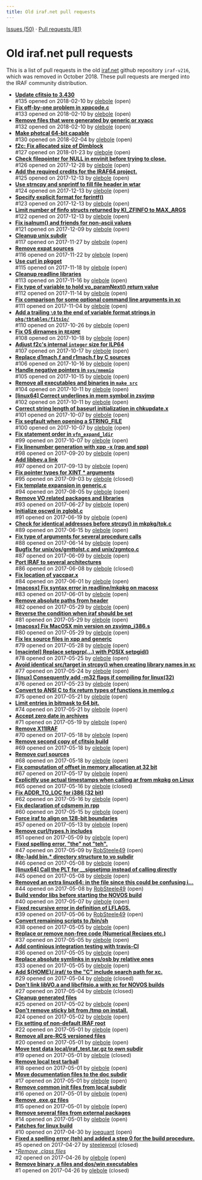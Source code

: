 ```yaml
---
title: Old iraf.net pull requests
---
```


[Issues (50)](https://iraf-community.github.io/iraf-v216/issues) · [Pull requests (81)](https://iraf-community.github.io/iraf-v216/issues/pulls)

# Old iraf.net pull requests
This is a list of pull requests in the old [iraf.net](https://github.com/iraf) github repository `iraf-v216`, which was removed in October 2018. These pull requests are merged into the IRAF community distribution.

* [**Update cfitsio to 3.430**](https://iraf-community.github.io/iraf-v216/issues/135)  
   #135 opened on 2018-02-10 by [olebole](https://github.com/olebole) (open)
* [**Fix off-by-one problem in xppcode.c**](https://iraf-community.github.io/iraf-v216/issues/133)  
   #133 opened on 2018-02-10 by [olebole](https://github.com/olebole) (open)
* [**Remove files that were generated by generic or xyacc**](https://iraf-community.github.io/iraf-v216/issues/132)  
   #132 opened on 2018-02-10 by [olebole](https://github.com/olebole) (open)
* [**Make photcal 64-bit capable**](https://iraf-community.github.io/iraf-v216/issues/130)  
   #130 opened on 2018-02-04 by [olebole](https://github.com/olebole) (open)
* [**f2c: Fix allocated size of Dimblock**](https://iraf-community.github.io/iraf-v216/issues/127)  
   #127 opened on 2018-01-23 by [olebole](https://github.com/olebole) (open)
* [**Check filepointer for NULL in envinit before trying to close.**](https://iraf-community.github.io/iraf-v216/issues/126)  
   #126 opened on 2017-12-28 by [olebole](https://github.com/olebole) (open)
* [**Add the required credits for the IRAF64 project.**](https://iraf-community.github.io/iraf-v216/issues/125)  
   #125 opened on 2017-12-13 by [olebole](https://github.com/olebole) (open)
* [**Use strncpy and snprintf to fill file header in wtar**](https://iraf-community.github.io/iraf-v216/issues/124)  
   #124 opened on 2017-12-13 by [olebole](https://github.com/olebole) (open)
* [**Specify explicit format for fprintf()**](https://iraf-community.github.io/iraf-v216/issues/123)  
   #123 opened on 2017-12-13 by [olebole](https://github.com/olebole) (open)
* [**Limit number of finfo structs returned by KI_ZFINFO to MAX_ARGS**](https://iraf-community.github.io/iraf-v216/issues/122)  
   #122 opened on 2017-12-13 by [olebole](https://github.com/olebole) (open)
* [**Fix isalnum() and friends for non-ascii values**](https://iraf-community.github.io/iraf-v216/issues/121)  
   #121 opened on 2017-12-09 by [olebole](https://github.com/olebole) (open)
* [**Cleanup unix subdir**](https://iraf-community.github.io/iraf-v216/issues/117)  
   #117 opened on 2017-11-27 by [olebole](https://github.com/olebole) (open)
* [**Remove expat sources**](https://iraf-community.github.io/iraf-v216/issues/116)  
   #116 opened on 2017-11-22 by [olebole](https://github.com/olebole) (open)
* [**Use curl in pkgget**](https://iraf-community.github.io/iraf-v216/issues/115)  
   #115 opened on 2017-11-18 by [olebole](https://github.com/olebole) (open)
* [**Cleanup readline libraries**](https://iraf-community.github.io/iraf-v216/issues/113)  
   #113 opened on 2017-11-16 by [olebole](https://github.com/olebole) (open)
* [**Fix type of variable to hold vo_paramNext() return value**](https://iraf-community.github.io/iraf-v216/issues/112)  
   #112 opened on 2017-11-14 by [olebole](https://github.com/olebole) (open)
* [**Fix comparison for some optional command line arguments in xc**](https://iraf-community.github.io/iraf-v216/issues/111)  
   #111 opened on 2017-11-04 by [olebole](https://github.com/olebole) (open)
* [**Add a trailing `\0` to the end of variable format strings in `pkg/tbtables/fitsio/`**](https://iraf-community.github.io/iraf-v216/issues/110)  
   #110 opened on 2017-10-26 by [olebole](https://github.com/olebole) (open)
* [**Fix OS dirnames in `README`**](https://iraf-community.github.io/iraf-v216/issues/108)  
   #108 opened on 2017-10-18 by [olebole](https://github.com/olebole) (open)
* [**Adjust f2c's internal `integer` size for ILP64**](https://iraf-community.github.io/iraf-v216/issues/107)  
   #107 opened on 2017-10-17 by [olebole](https://github.com/olebole) (open)
* [**Replace d1mach.f and r1mach.f by C sources**](https://iraf-community.github.io/iraf-v216/issues/106)  
   #106 opened on 2017-10-16 by [olebole](https://github.com/olebole) (open)
* [**Handle negative pointers in `sys/nmemio`**](https://iraf-community.github.io/iraf-v216/issues/105)  
   #105 opened on 2017-10-15 by [olebole](https://github.com/olebole) (open)
* [**Remove all executables and binaries in `make src`**](https://iraf-community.github.io/iraf-v216/issues/104)  
   #104 opened on 2017-10-11 by [olebole](https://github.com/olebole) (open)
* [**[linux64] Correct underlines in mem symbol in zsvjmp**](https://iraf-community.github.io/iraf-v216/issues/102)  
   #102 opened on 2017-10-11 by [olebole](https://github.com/olebole) (open)
* [**Correct string length of baseurl initialization in chkupdate.x**](https://iraf-community.github.io/iraf-v216/issues/101)  
   #101 opened on 2017-10-07 by [olebole](https://github.com/olebole) (open)
* [**Fix segfault when opening a STRING_FILE**](https://iraf-community.github.io/iraf-v216/issues/100)  
   #100 opened on 2017-10-07 by [olebole](https://github.com/olebole) (open)
* [**Fix statement order in `vfn_expand_ldir`**](https://iraf-community.github.io/iraf-v216/issues/99)  
   #99 opened on 2017-10-07 by [olebole](https://github.com/olebole) (open)
* [**Fix linenumber generation with xpp -x (rpp and spp)**](https://iraf-community.github.io/iraf-v216/issues/98)  
   #98 opened on 2017-09-20 by [olebole](https://github.com/olebole) (open)
* [**Add libbev.a link**](https://iraf-community.github.io/iraf-v216/issues/97)  
   #97 opened on 2017-09-13 by [olebole](https://github.com/olebole) (open)
* [**Fix pointer types for XINT * arguments**](https://iraf-community.github.io/iraf-v216/issues/95)  
   #95 opened on 2017-09-03 by [olebole](https://github.com/olebole) (closed)
* [**Fix template expansion in generic.c**](https://iraf-community.github.io/iraf-v216/issues/94)  
   #94 opened on 2017-08-05 by [olebole](https://github.com/olebole) (open)
* [**Remove VO related packages and libraries**](https://iraf-community.github.io/iraf-v216/issues/93)  
   #93 opened on 2017-06-27 by [olebole](https://github.com/olebole) (open)
* [**Initialize oscwd in zglobl.c**](https://iraf-community.github.io/iraf-v216/issues/91)  
   #91 opened on 2017-06-19 by [olebole](https://github.com/olebole) (open)
* [**Check for identical addresses before strcpy() in mkpkg/tok.c**](https://iraf-community.github.io/iraf-v216/issues/89)  
   #89 opened on 2017-06-15 by [olebole](https://github.com/olebole) (open)
* [**Fix type of arguments for several procedure calls**](https://iraf-community.github.io/iraf-v216/issues/88)  
   #88 opened on 2017-06-14 by [olebole](https://github.com/olebole) (open)
* [**Bugfix for unix/os/gmttolst.c and unix/zgmtco.c**](https://iraf-community.github.io/iraf-v216/issues/87)  
   #87 opened on 2017-06-09 by [olebole](https://github.com/olebole) (open)
* [**Port IRAF to several architectures**](https://iraf-community.github.io/iraf-v216/issues/86)  
   #86 opened on 2017-06-08 by [olebole](https://github.com/olebole) (closed)
* [**Fix location of yaccpar.x**](https://iraf-community.github.io/iraf-v216/issues/84)  
   #84 opened on 2017-06-01 by [olebole](https://github.com/olebole) (open)
* [**[macosx] Fix syntax error in readline/mkpkg on macosx**](https://iraf-community.github.io/iraf-v216/issues/83)  
   #83 opened on 2017-06-01 by [olebole](https://github.com/olebole) (open)
* [**Remove absolute paths from header**](https://iraf-community.github.io/iraf-v216/issues/82)  
   #82 opened on 2017-05-29 by [olebole](https://github.com/olebole) (open)
* [**Reverse the condition when iraf should be set**](https://iraf-community.github.io/iraf-v216/issues/81)  
   #81 opened on 2017-05-29 by [olebole](https://github.com/olebole) (open)
* [**[macosx] Fix MacOSX min version on zsvjmp_i386.s**](https://iraf-community.github.io/iraf-v216/issues/80)  
   #80 opened on 2017-05-29 by [olebole](https://github.com/olebole) (open)
* [**Fix lex source files in xpp and generic**](https://iraf-community.github.io/iraf-v216/issues/79)  
   #79 opened on 2017-05-28 by [olebole](https://github.com/olebole) (open)
* [**[macintel] Replace setpgrp(...) with POSIX setpgid()**](https://iraf-community.github.io/iraf-v216/issues/78)  
   #78 opened on 2017-05-25 by [olebole](https://github.com/olebole) (open)
* [**Avoid identical src/target in strcpy() when creating library names in xc**](https://iraf-community.github.io/iraf-v216/issues/77)  
   #77 opened on 2017-05-24 by [olebole](https://github.com/olebole) (open)
* [**[linux] Consequently add -m32 flags if compiling for linux(32)**](https://iraf-community.github.io/iraf-v216/issues/76)  
   #76 opened on 2017-05-23 by [olebole](https://github.com/olebole) (open)
* [**Convert to ANSI C to fix return types of functions in memlog.c**](https://iraf-community.github.io/iraf-v216/issues/75)  
   #75 opened on 2017-05-21 by [olebole](https://github.com/olebole) (open)
* [**Limit entries in bitmask to 64 bit.**](https://iraf-community.github.io/iraf-v216/issues/74)  
   #74 opened on 2017-05-21 by [olebole](https://github.com/olebole) (open)
* [**Accept zero date in archives**](https://iraf-community.github.io/iraf-v216/issues/71)  
   #71 opened on 2017-05-19 by [olebole](https://github.com/olebole) (open)
* [**Remove X11IRAF**](https://iraf-community.github.io/iraf-v216/issues/70)  
   #70 opened on 2017-05-18 by [olebole](https://github.com/olebole) (open)
* [**Remove second copy of cfitsio build**](https://iraf-community.github.io/iraf-v216/issues/69)  
   #69 opened on 2017-05-18 by [olebole](https://github.com/olebole) (open)
* [**Remove curl sources**](https://iraf-community.github.io/iraf-v216/issues/68)  
   #68 opened on 2017-05-18 by [olebole](https://github.com/olebole) (open)
* [**Fix computation of offset in memory allocation at 32 bit**](https://iraf-community.github.io/iraf-v216/issues/67)  
   #67 opened on 2017-05-17 by [olebole](https://github.com/olebole) (open)
* [**Explicitly use actual timestamps when calling ar from mkpkg on Linux**](https://iraf-community.github.io/iraf-v216/issues/65)  
   #65 opened on 2017-05-16 by [olebole](https://github.com/olebole) (closed)
* [**Fix ADDR_TO_LOC for i386 (32 bit)**](https://iraf-community.github.io/iraf-v216/issues/62)  
   #62 opened on 2017-05-16 by [olebole](https://github.com/olebole) (open)
* [**Fix declaration of cdsmem in rpp**](https://iraf-community.github.io/iraf-v216/issues/60)  
   #60 opened on 2017-05-15 by [olebole](https://github.com/olebole) (open)
* [**Force iraf to align on 128-bit boundaries**](https://iraf-community.github.io/iraf-v216/issues/57)  
   #57 opened on 2017-05-13 by [olebole](https://github.com/olebole) (open)
* [**Remove curl/types.h includes**](https://iraf-community.github.io/iraf-v216/issues/51)  
   #51 opened on 2017-05-09 by [olebole](https://github.com/olebole) (open)
* [**Fixed spelling error, "the" not "teh".**](https://iraf-community.github.io/iraf-v216/issues/47)  
   #47 opened on 2017-05-09 by [RobSteele49](https://github.com/RobSteele49) (open)
* [**(Re-)add bin.* directory structure to vo subdir**](https://iraf-community.github.io/iraf-v216/issues/46)  
   #46 opened on 2017-05-08 by [olebole](https://github.com/olebole) (open)
* [**[linux64] Call the PLT for __sigsetjmp instead of calling directly**](https://iraf-community.github.io/iraf-v216/issues/45)  
   #45 opened on 2017-05-08 by [olebole](https://github.com/olebole) (open)
* [**Removed an extra linux64: in the file since this could be confusing i…**](https://iraf-community.github.io/iraf-v216/issues/44)  
   #44 opened on 2017-05-08 by [RobSteele49](https://github.com/RobSteele49) (open)
* [**Build vendor libs before starting the NOVOS build**](https://iraf-community.github.io/iraf-v216/issues/40)  
   #40 opened on 2017-05-07 by [olebole](https://github.com/olebole) (open)
* [**Fixed recursive error in definition of LFLAGS.**](https://iraf-community.github.io/iraf-v216/issues/39)  
   #39 opened on 2017-05-06 by [RobSteele49](https://github.com/RobSteele49) (open)
* [**Convert remaining scripts to /bin/sh**](https://iraf-community.github.io/iraf-v216/issues/38)  
   #38 opened on 2017-05-05 by [olebole](https://github.com/olebole) (open)
* [**Replace or remove non-free code (Numerical Recipes etc.)**](https://iraf-community.github.io/iraf-v216/issues/37)  
   #37 opened on 2017-05-05 by [olebole](https://github.com/olebole) (open)
* [**Add continious integration testing with travis-CI**](https://iraf-community.github.io/iraf-v216/issues/36)  
   #36 opened on 2017-05-05 by [olebole](https://github.com/olebole) (open)
* [**Replace absolute symlinks in sys/osb by relative ones**](https://iraf-community.github.io/iraf-v216/issues/33)  
   #33 opened on 2017-05-05 by [olebole](https://github.com/olebole) (open)
* [**Add ${HOME}/.iraf/ to the "C" include search path for xc.**](https://iraf-community.github.io/iraf-v216/issues/29)  
   #29 opened on 2017-05-04 by [olebole](https://github.com/olebole) (closed)
* [**Don't link libVO.a and libcfitsio.a with xc for NOVOS builds**](https://iraf-community.github.io/iraf-v216/issues/27)  
   #27 opened on 2017-05-04 by [olebole](https://github.com/olebole) (closed)
* [**Cleanup generated files**](https://iraf-community.github.io/iraf-v216/issues/25)  
   #25 opened on 2017-05-02 by [olebole](https://github.com/olebole) (open)
* [**Don't remove sticky bit from /tmp on install.**](https://iraf-community.github.io/iraf-v216/issues/24)  
   #24 opened on 2017-05-02 by [olebole](https://github.com/olebole) (open)
* [**Fix setting of non-default IRAF root**](https://iraf-community.github.io/iraf-v216/issues/22)  
   #22 opened on 2017-05-01 by [olebole](https://github.com/olebole) (open)
* [**Remove all pre-RCS versioned files**](https://iraf-community.github.io/iraf-v216/issues/20)  
   #20 opened on 2017-05-01 by [olebole](https://github.com/olebole) (open)
* [**Move test data local/iraf_test.tar.gz to own subdir**](https://iraf-community.github.io/iraf-v216/issues/19)  
   #19 opened on 2017-05-01 by [olebole](https://github.com/olebole) (closed)
* [**Remove local test tarball**](https://iraf-community.github.io/iraf-v216/issues/18)  
   #18 opened on 2017-05-01 by [olebole](https://github.com/olebole) (open)
* [**Move documentation files to the doc subdir**](https://iraf-community.github.io/iraf-v216/issues/17)  
   #17 opened on 2017-05-01 by [olebole](https://github.com/olebole) (open)
* [**Remove common init files from local subdir**](https://iraf-community.github.io/iraf-v216/issues/16)  
   #16 opened on 2017-05-01 by [olebole](https://github.com/olebole) (open)
* [**Remove .exe.gz files**](https://iraf-community.github.io/iraf-v216/issues/15)  
   #15 opened on 2017-05-01 by [olebole](https://github.com/olebole) (open)
* [**Remove several files from external packages**](https://iraf-community.github.io/iraf-v216/issues/14)  
   #14 opened on 2017-05-01 by [olebole](https://github.com/olebole) (open)
* [**Patches for linux build**](https://iraf-community.github.io/iraf-v216/issues/10)  
   #10 opened on 2017-04-30 by [joequant](https://github.com/joequant) (open)
* [**Fixed a spelling error (teh) and added a step 0 for the build procedure.**](https://iraf-community.github.io/iraf-v216/issues/5)  
   #5 opened on 2017-04-27 by [steelewool](https://github.com/steelewool) (closed)
* [**Remove *.class files**](https://iraf-community.github.io/iraf-v216/issues/2)  
   #2 opened on 2017-04-26 by [olebole](https://github.com/olebole) (open)
* [**Remove binary .a files and dos/win executables**](https://iraf-community.github.io/iraf-v216/issues/1)  
   #1 opened on 2017-04-26 by [olebole](https://github.com/olebole) (closed)
